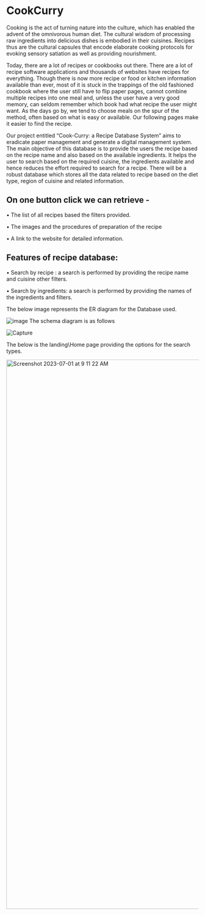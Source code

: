 # CookCurry

Cooking is the act of turning nature into the culture, which has enabled the
advent of the omnivorous human diet. 
The cultural wisdom of processing raw ingredients into delicious dishes is embodied in their cuisines. 
Recipes thus are the cultural capsules that encode elaborate cooking protocols for evoking sensory satiation as well as providing nourishment.

Today, there are a lot of recipes or cookbooks out there. There are a lot of recipe software applications and thousands of websites have recipes for everything.
Though there is now more recipe or food or kitchen information available than ever, most of it is stuck in the trappings of the old fashioned cookbook where the
user still have to flip paper pages, cannot combine multiple recipes into one meal and, unless the user have a very good memory, can seldom remember
which book had what recipe the user might want.
As the days go by, we tend to choose meals on the spur of the method, often based on what is easy or available. Our following pages make it easier to find
the recipe.

Our project entitled “Cook-Curry: a Recipe Database System” aims to eradicate paper
management and generate a digital management system.
The main objective of this database is to provide the users the recipe based on the recipe name
and also based on the available ingredients. It helps the user to search based on the required
cuisine, the ingredients available and hence reduces the effort required to search for a recipe.
There will be a robust database which stores all the data related to recipe based on the diet
type, region of cuisine and related information.
## On one button click we can retrieve -
• The list of all recipes based the filters provided.

• The images and the procedures of preparation of the recipe

• A link to the website for detailed information.
## Features of recipe database:
• Search by recipe : a search is performed by providing the recipe name and cuisine other
filters.

• Search by ingredients: a search is performed by providing the names of the ingredients and
filters.

The below image represents the ER diagram for the Database used.

![image](https://github.com/Danush-Kanchi/CookCurry/assets/66108624/d2804eec-07a9-4f05-9cf3-6e63659dbb60)
The schema diagram is as follows

![Capture](https://github.com/Danush-Kanchi/CookCurry/assets/66108624/1fb1256f-d519-4d3b-abd1-9712f043e4f6)

The below is the landing\Home page providing the options for the search types.

<img width="1440" alt="Screenshot 2023-07-01 at 9 11 22 AM" src="https://github.com/Danush-Kanchi/CookCurry/assets/66108624/bff0d9e4-ad77-4b99-9e0c-4921cbd17fd6">

